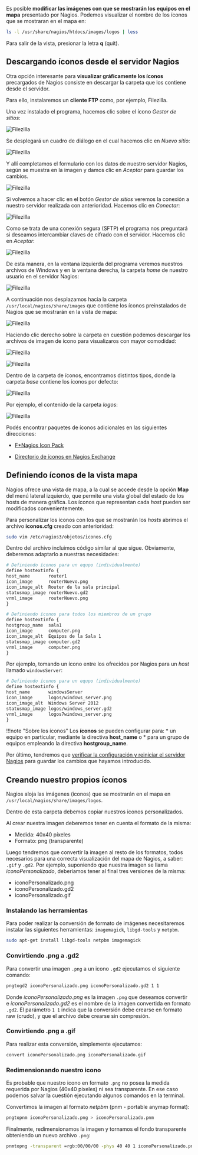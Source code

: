 
Es posible **modificar las imágenes con que se mostrarán los equipos en el mapa** presentado por Nagios. Podemos visualizar el nombre de los íconos que se mostraran en el mapa en: 

```bash
ls -l /usr/share/nagios/htdocs/images/logos | less
```

Para salir de la vista, presionar la letra **q** (quit).

## Descargando íconos desde el servidor Nagios

Otra opción interesante para **visualizar gráficamente los íconos** precargados de Nagios consiste en descargar la carpeta que los contiene desde el servidor. 

Para ello, instalaremos un **cliente FTP** como, por ejemplo, Filezilla. 

Una vez instalado el programa, hacemos clic sobre el ícono _Gestor de sitios_:

![Filezilla](imgNagios/filezilla_01.png)

Se desplegará un cuadro de diálogo en el cual hacemos clic en _Nuevo sitio_:

![Filezilla](imgNagios/filezilla_02.png)

Y allí completamos el formulario con los datos de nuestro servidor Nagios, según se muestra en la imagen y damos clic en _Aceptar_ para guardar los cambios. 

![Filezilla](imgNagios/filezilla_03.png)

Si volvemos a hacer clic en el botón _Gestor de sitios_ veremos la conexión a nuestro servidor realizada con anterioridad. Hacemos clic en _Conectar_:

![Filezilla](imgNagios/filezilla_04.png)

Como se trata de una conexión segura (SFTP) el programa nos preguntará si deseamos intercambiar claves de cifrado con el servidor. Hacemos clic en _Aceptar_:

![Filezilla](imgNagios/filezilla_05.png)

De esta manera, en la ventana izquierda del programa veremos nuestros archivos de Windows y en la ventana derecha, la carpeta _home_ de nuestro usuario en el servidor Nagios:

![Filezilla](imgNagios/filezilla_06.png)

A continuación nos desplazamos hacia la carpeta `/usr/local/nagios/share/images` que contiene los íconos preinstalados de Nagios que se mostrarán en la vista de mapa:

![Filezilla](imgNagios/filezilla_07.png)

Haciendo clic derecho sobre la carpeta en cuestión podemos descargar los archivos de imagen de ícono para visualizaros con mayor comodidad:

![Filezilla](imgNagios/filezilla_08.png)

![Filezilla](imgNagios/filezilla_09.png)

Dentro de la carpeta de íconos, encontramos distintos tipos, donde la carpeta _base_ contiene los íconos por defecto:

![Filezilla](imgNagios/filezilla_10.png)

Por ejemplo, el contenido de la carpeta _logos_:

![Filezilla](imgNagios/filezilla_11.png)

Podés encontrar paquetes de íconos adicionales en las siguientes direcciones: 

* [F*Nagios Icon Pack](https://exchange.icinga.com/exchange/F*Nagios+icon+pack+(Status+Map+and+Host+View+icons))

* [Directorio de íconos en Nagios Exchange](https://exchange.nagios.org/directory/Graphics-and-Logos/Images-and-Logos)

## Definiendo íconos de la vista mapa

Nagios ofrece una vista de mapa, a la cual se accede desde la opción **Map** del menú lateral izquierdo, que permite una vista global del estado de los hosts de manera gráfica. Los íconos que representan cada _host_ pueden ser modificados convenientemente. 

Para personalizar los íconos con los que se mostrarán los _hosts_ abrimos el archivo **iconos.cfg** creado con anterioridad:

```bash
sudo vim /etc/nagios3/objetos/iconos.cfg
```

Dentro del archivo incluimos código similar al que sigue. Obviamente, deberemos adaptarlo a nuestras necesidades:

```apache
# Definiendo íconos para un equpo (individualmente)
define hostextinfo {
host_name       router1
icon_image      routerNuevo.png
icon_image_alt  Router de la sala principal
statusmap_image routerNuevo.gd2
vrml_image      routerNuevo.png
}

# Definiendo íconos para todos los miembros de un grupo
define hostextinfo {
hostgroup_name	sala1
icon_image		computer.png
icon_image_alt	Equipos de la Sala 1
statusmap_image	computer.gd2
vrml_image		computer.png
}
```

Por ejemplo, tomando un ícono entre los ofrecidos por Nagios para un _host_ llamado `windowsServer`: 

```apache
# Definiendo íconos para un equpo (individualmente)
define hostextinfo {
host_name       windowsServer
icon_image      logos/windows_server.png
icon_image_alt  Windows Server 2012
statusmap_image logos/windows_server.gd2
vrml_image      logos7windows_server.png
}

```


!!!note "Sobre los íconos"
	Los **íconos** se pueden configurar para:
	  * un equipo en particular, mediante la directiva **host_name** o
	  * para un grupo de equipos empleando la directiva **hostgroup_name**.


Por último, tendremos que [verificar la configuración y reiniciar el servidor Nagios](configuracion/#verificando-la-configuracion-y-reiniciando-nagios) para guardar los cambios que hayamos introducido.

## Creando nuestro propios íconos
Nagios aloja las imágenes (iconos) que se mostrarán en el mapa en `/usr/local/nagios/share/images/logos`. 

Dentro de esta carpeta debemos copiar nuestros iconos personalizados. 

Al crear nuestra imagen deberemos tener en cuenta el formato de la misma:

* Medida: 40x40 píxeles
* Formato: png (transparente)

Luego tendremos que convertir la imagen al resto de los formatos, todos necesarios para una correcta visualización del mapa de Nagios, a saber: `.gif` y `.gd2`. Por ejemplo, suponiendo que nuestra imagen se llama _iconoPersonalizado_, deberíamos tener al final tres versiones de la misma:  

* iconoPersonalizado.png
* iconoPersonalizado.gd2
* iconoPersonalizado.gif

### Instalando las herramientas 
Para poder realizar la conversión de formato de imágenes necesitaremos instalar las siguientes herramientas: `imagemagick`, `libgd-tools` y `netpbm`.

```bash
sudo apt-get install libgd-tools netpbm imagemagick
```

### Convirtiendo .png a .gd2

Para convertir una imagen `.png` a un icono `.gd2` ejecutamos el siguiente comando:

```bash
pngtogd2 iconoPersonalizado.png iconoPersonalizado.gd2 1 1
```

Donde _iconoPersonalizado.png_ es la imagen  `.png` que deseamos convertir e _iconoPersonalizado.gd2_ es el nombre de la imagen convertida en formato `.gd2`. El parámetro `1 1` indica que la conversión debe crearse en formato raw (crudo), y que el archivo debe crearse sin compresión.

### Convirtiendo .png a .gif
Para realizar esta conversión, simplemente ejecutamos: 

```bash
convert iconoPersonalizado.png iconoPersonalizado.gif
```

### Redimensionando nuestro icono
Es probable que nuestro icono en formato `.png` no posea la medida requerida por Nagios (40x40 pixeles) ni sea transparente. En ese caso podemos salvar la cuestión ejecutando algunos comandos en la terminal.

Convertimos la imagen al formato _netpbm_ (pnm - portable anymap format):

```bash
pngtopnm iconoPersonalizado.png > iconoPersonalizado.pnm 
```

Finalmente, redimensionamos la imagen y tornamos el fondo transparente obteniendo un nuevo archivo `.png`: 

```bash
pnmtopng -transparent =rgb:00/00/00 -phys 40 40 1 iconoPersonalizado.pnm > iconoPersonalizado.png
```

